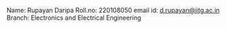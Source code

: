 Name: Rupayan Daripa
Roll.no: 220108050
email id: d.rupayan@iitg.ac.in
Branch: Electronics and Electrical Engineering

